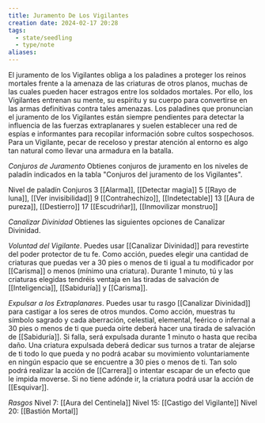 ```yaml
---
title: Juramento De Los Vigilantes
creation date: 2024-02-17 20:28
tags:
  - state/seedling
  - type/note
aliases:
---
```

El juramento de los Vigilantes obliga a los paladines a proteger los reinos mortales frente a la
amenaza de las criaturas de otros planos, muchas de las cuales pueden hacer estragos entre los
soldados mortales. Por ello, los Vigilantes entrenan su mente, su espíritu y su cuerpo para
convertirse en las armas definitivas contra tales amenazas.
Los paladines que pronuncian el juramento de los Vigilantes están siempre pendientes para detectar la influencia de las fuerzas extraplanares y suelen establecer una red de espías e informantes para recopilar información sobre cultos sospechosos. Para un Vigilante, pecar de receloso y prestar atención al entorno es algo tan natural como llevar una armadura en la batalla.

*Conjuros de Juramento*
Obtienes conjuros de juramento en los niveles de paladín indicados en la tabla "Conjuros del
juramento de los Vigilantes".

Nivel de paladín          Conjuros
       3                        [[Alarma]], [[Detectar magia]]
       5                        [[Rayo de luna]], [[Ver invisibilidad]]
       9                        [[Contrahechizo]], [[Indetectable]]
       13                       [[Aura de pureza]], [[Destierro]]
       17                       [[Escudriñar]], [[Inmovilizar monstruo]]

*Canalizar Divinidad*
Obtienes las siguientes opciones de Canalizar Divinidad.

*Voluntad del Vigilante*. Puedes usar [[Canalizar Divinidad]] para revestirte del poder protector de tu fe. Como acción, puedes elegir una cantidad de criaturas que puedas ver a 30 pies o menos de ti igual a tu modificador por [[Carisma]] o menos (mínimo una criatura). Durante 1 minuto, tú y las criaturas elegidas tendréis ventaja en las tiradas de salvación de [[Inteligencia]], [[Sabiduría]] y [[Carisma]].

*Expulsar a los Extraplanares*. Puedes usar tu rasgo [[Canalizar Divinidad]] para castigar a los seres de
otros mundos. Como acción, muestras tu símbolo sagrado y cada aberración, celestial, elemental,
feérico o infernal a 30 pies o menos de ti que pueda oírte deberá hacer una tirada de salvación de
[[Sabiduría]]. Si falla, será expulsada durante 1 minuto o hasta que reciba daño.
Una criatura expulsada deberá dedicar sus turnos a tratar de alejarse de ti todo lo que pueda y no
podrá acabar su movimiento voluntariamente en ningún espacio que se encuentre a 30 pies o
menos de ti. Tan solo podrá realizar la acción de [[Carrera]] o intentar escapar de un efecto que le
impida moverse. Si no tiene adónde ir, la criatura podrá usar la acción de [[Esquivar]].


*Rasgos*
Nivel 7: [[Aura del Centinela]]
Nivel 15: [[Castigo del Vigilante]]
Nivel 20: [[Bastión Mortal]]